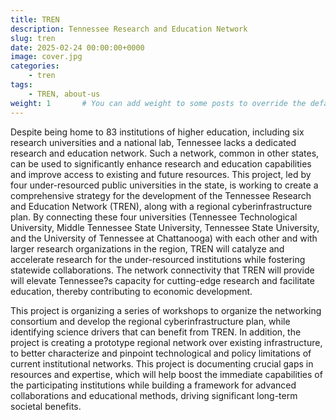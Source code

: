 ```yaml
---
title: TREN
description: Tennessee Research and Education Network
slug: tren
date: 2025-02-24 00:00:00+0000
image: cover.jpg
categories:
    - tren
tags:
    - TREN, about-us
weight: 1       # You can add weight to some posts to override the default sorting (date descending)
---
```



Despite being home to 83 institutions of higher education, including six research universities and a national lab, Tennessee lacks a dedicated research and education network. Such a network, common in other states, can be used to significantly enhance research and education capabilities and improve access to existing and future resources. This project, led by four under-resourced public universities in the state, is working to create a comprehensive strategy for the development of the Tennessee Research and Education Network (TREN), along with a regional cyberinfrastructure plan. By connecting these four universities (Tennessee Technological University, Middle Tennessee State University, Tennessee State University, and the University of Tennessee at Chattanooga) with each other and with larger research organizations in the region, TREN will catalyze and accelerate research for the under-resourced institutions while fostering statewide collaborations. The network connectivity that TREN will provide will elevate Tennessee?s capacity for cutting-edge research and facilitate education, thereby contributing to economic development.

This project is organizing a series of workshops to organize the networking consortium and develop the regional cyberinfrastructure plan, while identifying science drivers that can benefit from TREN. In addition, the project is creating a prototype regional network over existing infrastructure, to better characterize and pinpoint technological and policy limitations of current institutional networks. This project is documenting crucial gaps in resources and expertise, which will help boost the immediate capabilities of the participating institutions while building a framework for advanced collaborations and educational methods, driving significant long-term societal benefits. 

